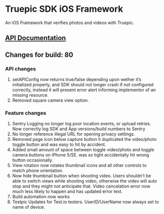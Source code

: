 Truepic SDK iOS Framework
=
An iOS Framework that verifies photos and videos with Truepic.

## [API Documentation](Truepic_iOS_SDK.pdf)

## Changes for build: 80

### API changes
1. setAPIConfig now returns true/false depending upon wether it’s initialized properly, and SDK should not longer crash if not configured correctly, instead it will present error alert informing implementor of an missing resource.
2.  Removed square camera view option.

### Feature changes
1. Sentry Logging no longer log poor location events, or upload retries. Now correctly log SDK and App versions/build numbers to Sentry
2. No longer reference illegal URL for opening privacy settings.
3. Removed page icon below capture button
it duplicated the video/photo toggle button and was easy to hit by accident.
4. Added small amount of space between toggle video/photo and toggle camera buttons on iPhone 5/SE.
was so tight accidentally hit wrong button occasionally. 
5. View rotation now rotates  thumbnail icons and all other controls to match phone orientation.
6. Now hide thumbnail button when shooting video. 
Users shouldn’t be able to switch views while shooting video, otherwise the video will auto stop and they might not anticipate that. Video cancelation error now much less likely to happen and has updated error text.
7. Build automation now works
8. Testpic Updates for Test.io testers. UserID/UserName now always set to name of device.

